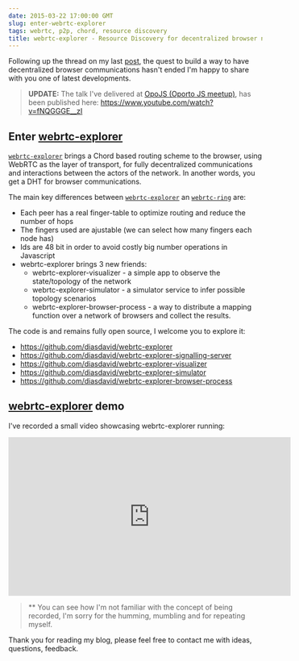 ```yaml
---
date: 2015-03-22 17:00:00 GMT
slug: enter-webrtc-explorer 
tags: webrtc, p2p, chord, resource discovery
title: webrtc-explorer - Resource Discovery for decentralized browser networks
---
```


Following up the thread on my last [post](/2014/12/20/webrtc-ring), the quest to build a way to have decentralized browser communications hasn't ended I'm happy to share with you one of latest developments. 


> **UPDATE:** The talk I've delivered at [OpoJS (Oporto JS meetup)](https://twitter.com/opojs), has been published here: https://www.youtube.com/watch?v=fNQGGGE__zI

## Enter [webrtc-explorer](http://npmjs.org/webrtc-explorer)

[`webrtc-explorer`](http://npmjs.org/webrtc-explorer) brings a Chord based routing scheme to the browser, using WebRTC as the layer of transport, for fully decentralized communications and interactions between the actors of the network. In another words, you get a DHT for browser communications.

The main key differences between [`webrtc-explorer`](https://www.npmjs.com/package/webrtc-explorer) an [`webrtc-ring`](https://www.npmjs.com/package/webrtc-ring) are:

- Each peer has a real finger-table to optimize routing and reduce the number of hops
- The fingers used are ajustable (we can select how many fingers each node has)
- Ids are 48 bit in order to avoid costly big number operations in Javascript
- webrtc-explorer brings 3 new friends:
    - webrtc-explorer-visualizer - a simple app to observe the state/topology of the network
    - webrtc-explorer-simulator - a simulator service to infer possible topology scenarios
    - webrtc-explorer-browser-process - a way to distribute a mapping function over a network of browsers and collect the results.

The code is and remains fully open source, I welcome you to explore it:

- https://github.com/diasdavid/webrtc-explorer
- https://github.com/diasdavid/webrtc-explorer-signalling-server
- https://github.com/diasdavid/webrtc-explorer-visualizer
- https://github.com/diasdavid/webrtc-explorer-simulator
- https://github.com/diasdavid/webrtc-explorer-browser-process

## [webrtc-explorer](http://npmjs.org/webrtc-explorer) demo

I've recorded a small video showcasing webrtc-explorer running:

<iframe width="560" height="315" src="https://www.youtube.com/embed/kjwIjoENCRE" frameborder="0" allowfullscreen></iframe>

> **  You can see how I'm not familiar with the concept of being recorded, I'm sorry for the humming, mumbling and for repeating myself.


Thank you for reading my blog, please feel free to contact me with ideas, questions, feedback.
